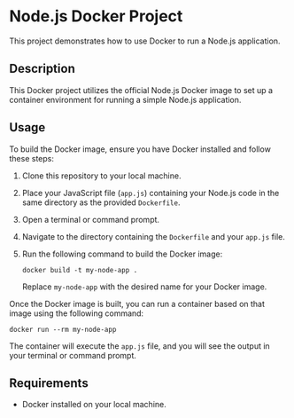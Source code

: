 # Node.js Docker Project

This project demonstrates how to use Docker to run a Node.js application.

## Description

This Docker project utilizes the official Node.js Docker image to set up a container environment for running a simple Node.js application.

## Usage

To build the Docker image, ensure you have Docker installed and follow these steps:

1. Clone this repository to your local machine.
2. Place your JavaScript file (`app.js`) containing your Node.js code in the same directory as the provided `Dockerfile`.
3. Open a terminal or command prompt.
4. Navigate to the directory containing the `Dockerfile` and your `app.js` file.
5. Run the following command to build the Docker image:

    ```
    docker build -t my-node-app .
    ```

   Replace `my-node-app` with the desired name for your Docker image.

Once the Docker image is built, you can run a container based on that image using the following command:

```
docker run --rm my-node-app
```

The container will execute the `app.js` file, and you will see the output in your terminal or command prompt.

## Requirements

- Docker installed on your local machine.
